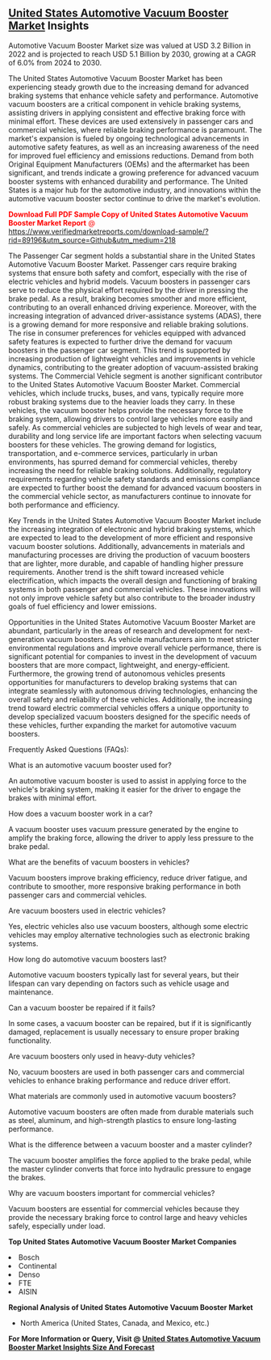 <h2><a href="https://www.verifiedmarketreports.com/download-sample/?rid=89196&amp;utm_source=Github&amp;utm_medium=218" target="_blank">United States Automotive Vacuum Booster Market</a> Insights</h2><p>Automotive Vacuum Booster Market size was valued at USD 3.2 Billion in 2022 and is projected to reach USD 5.1 Billion by 2030, growing at a CAGR of 6.0% from 2024 to 2030.</p><p> <p>The United States Automotive Vacuum Booster Market has been experiencing steady growth due to the increasing demand for advanced braking systems that enhance vehicle safety and performance. Automotive vacuum boosters are a critical component in vehicle braking systems, assisting drivers in applying consistent and effective braking force with minimal effort. These devices are used extensively in passenger cars and commercial vehicles, where reliable braking performance is paramount. The market's expansion is fueled by ongoing technological advancements in automotive safety features, as well as an increasing awareness of the need for improved fuel efficiency and emissions reductions. Demand from both Original Equipment Manufacturers (OEMs) and the aftermarket has been significant, and trends indicate a growing preference for advanced vacuum booster systems with enhanced durability and performance. The United States is a major hub for the automotive industry, and innovations within the automotive vacuum booster sector continue to drive the market's evolution. <p><span class=""><span style="color: #ff0000;"><strong>Download Full PDF Sample Copy of United States Automotive Vacuum Booster Market Report</strong> @ </span><a href="https://www.verifiedmarketreports.com/download-sample/?rid=89196&amp;utm_source=Github&amp;utm_medium=218" target="_blank">https://www.verifiedmarketreports.com/download-sample/?rid=89196&amp;utm_source=Github&amp;utm_medium=218</a></span></p> The Passenger Car segment holds a substantial share in the United States Automotive Vacuum Booster Market. Passenger cars require braking systems that ensure both safety and comfort, especially with the rise of electric vehicles and hybrid models. Vacuum boosters in passenger cars serve to reduce the physical effort required by the driver in pressing the brake pedal. As a result, braking becomes smoother and more efficient, contributing to an overall enhanced driving experience. Moreover, with the increasing integration of advanced driver-assistance systems (ADAS), there is a growing demand for more responsive and reliable braking solutions. The rise in consumer preferences for vehicles equipped with advanced safety features is expected to further drive the demand for vacuum boosters in the passenger car segment. This trend is supported by increasing production of lightweight vehicles and improvements in vehicle dynamics, contributing to the greater adoption of vacuum-assisted braking systems. The Commercial Vehicle segment is another significant contributor to the United States Automotive Vacuum Booster Market. Commercial vehicles, which include trucks, buses, and vans, typically require more robust braking systems due to the heavier loads they carry. In these vehicles, the vacuum booster helps provide the necessary force to the braking system, allowing drivers to control large vehicles more easily and safely. As commercial vehicles are subjected to high levels of wear and tear, durability and long service life are important factors when selecting vacuum boosters for these vehicles. The growing demand for logistics, transportation, and e-commerce services, particularly in urban environments, has spurred demand for commercial vehicles, thereby increasing the need for reliable braking solutions. Additionally, regulatory requirements regarding vehicle safety standards and emissions compliance are expected to further boost the demand for advanced vacuum boosters in the commercial vehicle sector, as manufacturers continue to innovate for both performance and efficiency. <p>Key Trends in the United States Automotive Vacuum Booster Market include the increasing integration of electronic and hybrid braking systems, which are expected to lead to the development of more efficient and responsive vacuum booster solutions. Additionally, advancements in materials and manufacturing processes are driving the production of vacuum boosters that are lighter, more durable, and capable of handling higher pressure requirements. Another trend is the shift toward increased vehicle electrification, which impacts the overall design and functioning of braking systems in both passenger and commercial vehicles. These innovations will not only improve vehicle safety but also contribute to the broader industry goals of fuel efficiency and lower emissions. <p>Opportunities in the United States Automotive Vacuum Booster Market are abundant, particularly in the areas of research and development for next-generation vacuum boosters. As vehicle manufacturers aim to meet stricter environmental regulations and improve overall vehicle performance, there is significant potential for companies to invest in the development of vacuum boosters that are more compact, lightweight, and energy-efficient. Furthermore, the growing trend of autonomous vehicles presents opportunities for manufacturers to develop braking systems that can integrate seamlessly with autonomous driving technologies, enhancing the overall safety and reliability of these vehicles. Additionally, the increasing trend toward electric commercial vehicles offers a unique opportunity to develop specialized vacuum boosters designed for the specific needs of these vehicles, further expanding the market for automotive vacuum boosters. <p>Frequently Asked Questions (FAQs): <p>What is an automotive vacuum booster used for? <p>An automotive vacuum booster is used to assist in applying force to the vehicle's braking system, making it easier for the driver to engage the brakes with minimal effort. <p>How does a vacuum booster work in a car? <p>A vacuum booster uses vacuum pressure generated by the engine to amplify the braking force, allowing the driver to apply less pressure to the brake pedal. <p>What are the benefits of vacuum boosters in vehicles? <p>Vacuum boosters improve braking efficiency, reduce driver fatigue, and contribute to smoother, more responsive braking performance in both passenger cars and commercial vehicles. <p>Are vacuum boosters used in electric vehicles? <p>Yes, electric vehicles also use vacuum boosters, although some electric vehicles may employ alternative technologies such as electronic braking systems. <p>How long do automotive vacuum boosters last? <p>Automotive vacuum boosters typically last for several years, but their lifespan can vary depending on factors such as vehicle usage and maintenance. <p>Can a vacuum booster be repaired if it fails? <p>In some cases, a vacuum booster can be repaired, but if it is significantly damaged, replacement is usually necessary to ensure proper braking functionality. <p>Are vacuum boosters only used in heavy-duty vehicles? <p>No, vacuum boosters are used in both passenger cars and commercial vehicles to enhance braking performance and reduce driver effort. <p>What materials are commonly used in automotive vacuum boosters? <p>Automotive vacuum boosters are often made from durable materials such as steel, aluminum, and high-strength plastics to ensure long-lasting performance. <p>What is the difference between a vacuum booster and a master cylinder? <p>The vacuum booster amplifies the force applied to the brake pedal, while the master cylinder converts that force into hydraulic pressure to engage the brakes. <p>Why are vacuum boosters important for commercial vehicles? <p>Vacuum boosters are essential for commercial vehicles because they provide the necessary braking force to control large and heavy vehicles safely, especially under load. </p><p><strong>Top United States Automotive Vacuum Booster Market Companies</strong></p><div data-test-id=""><p><li>Bosch</li><li> Continental</li><li> Denso</li><li> FTE</li><li> AISIN</li></p><div><strong>Regional Analysis of&nbsp;United States Automotive Vacuum Booster Market</strong></div><ul><li dir="ltr"><p dir="ltr">North America&nbsp;(United States, Canada, and Mexico, etc.)</p></li></ul><p><strong>For More Information or Query, Visit @&nbsp;</strong><strong><a href="https://www.verifiedmarketreports.com/product/global-automotive-vacuum-booster-market-growth-2019-2024/?utm_source=Github&amp;utm_medium=218" target="_blank">United States Automotive Vacuum Booster Market Insights Size And Forecast</a></strong></p></div>
